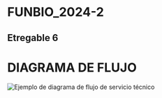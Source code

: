 # FUNBIO_2024-2
## Etregable 6
# DIAGRAMA DE FLUJO 
![Ejemplo de diagrama de flujo de servicio técnico](https://github.com/user-attachments/assets/6a1bb1f2-6726-46af-82db-4391c17fc5a5)
